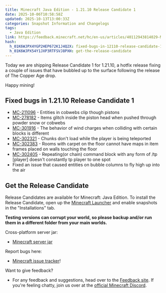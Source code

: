 ```yaml
---
title: Minecraft Java Edition - 1.21.10 Release Candidate 1
date: 2025-10-06T10:58:58Z
updated: 2025-10-13T13:00:33Z
categories: Snapshot Information and Changelogs
tags:
  - Java Edition
link: https://feedback.minecraft.net/hc/en-us/articles/40112943814029-Minecraft-Java-Edition-1-21-10-Release-Candidate-1
hash:
  h_01K6WJPX4YGP2HEP672K1J4Q2X: fixed-bugs-in-12110-release-candidate-1
  h_01K6WJPX54Y1JXP3RTFSVJ8PXH: get-the-release-candidate
---
```


Today we are shipping Release Candidate 1 for 1.21.10, a hotfix release fixing a couple of issues that have bubbled up to the surface following the release of The Copper Age drop.

Happy mining!

## Fixed bugs in 1.21.10 Release Candidate 1

- [MC-211096](https://bugs.mojang.com/browse/MC-211096) - Entities in cobwebs clip though pistons
- [MC-278182](https://bugs.mojang.com/browse/MC-278182) - Items glitch inside the piston head when pushed through powder snow or cobwebs
- [MC-301916](https://bugs.mojang.com/browse/MC-301916) - The behavior of wind charges when colliding with certain blocks is different
- [MC-302321](https://bugs.mojang.com/browse/MC-302321) - Chunks don't load while the player is being teleported
- [MC-302383](https://bugs.mojang.com/browse/MC-302383) - Rooms with carpet on the floor cannot have maps in item frames placed on walls touching the floor
- [MC-302405](https://bugs.mojang.com/browse/MC-302405) - Repeating(or chain) command block with any form of /tp \[player\] doesn't constantly tp player to one spot
- Fixed an issue that caused entities on bubble columns to fly high up into the air

## Get the Release Candidate

Release Candidates are available for Minecraft: Java Edition. To install the Release Candidate, open up the [Minecraft Launcher](https://www.minecraft.net/content/minecraft-net/language-masters/download) and enable snapshots in the "Installations" tab.

**Testing versions can corrupt your world, so please backup and/or run them in a different folder from your main worlds.**

Cross-platform server jar:

- [Minecraft server jar](https://piston-data.mojang.com/v1/objects/8de3d0ea7adb85af0f87f764f3dc186cc87736a3/server.jar)

Report bugs here:

- [Minecraft issue tracker](https://bugs.mojang.com/projects/MC/summary)!

Want to give feedback?

- For any feedback and suggestions, head over to the [Feedback site](https://feedback.minecraft.net/). If you're feeling chatty, join us over at the [official Minecraft Discord](https://discordapp.com/invite/minecraft).
